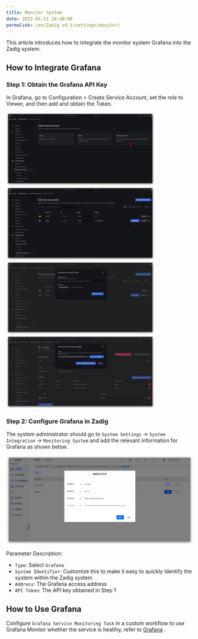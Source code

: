 ```yaml
---
title: Monitor System
date: 2022-05-11 20:40:00
permalink: /en/Zadig v4.1/settings/monitor/
---
```


This article introduces how to integrate the monitor system Grafana into the Zadig system.

<!-- ## 如何集成观测云

### 步骤 1：获取观测云 API Key

在观测云工作空间的管理 > API Key 管理，新建 API Key 并保存 Key 信息。

![guanceyun](../../../_images/config_guanceyun_system.png)

### 步骤 2：在 Zadig 上配置观测云

系统管理员依次访问 `系统设置` -> `系统集成` -> `监控系统`，添加观测云的相关信息，如下图所示。

![guanceyun](../../../_images/config_guanceyun_system_1.png)

参数说明：
- `系统类型`：选择`观测云`
- `系统标识`：自定义，方便在 Zadig 系统中快速识别出该系统即可
- `访问地址`：观测云访问地址
- `OpenAPI 地址`：和观测云系统部署类型、部署节点相关，参考 [官方文档](https://docs.guance.com/open-api/#endpoint) 查阅
- `API Token`：第一步中获取的 API Key 信息

## 如何使用观测云

在自定义工作流中配置`观测云监测` 任务即可使用观测云监测服务是否健康，参考文档：[观测云监测](/en/Zadig%20v4.1/project/workflow-jobs/#观测云监测)。 -->


## How to Integrate Grafana

### Step 1: Obtain the Grafana API Key

In Grafana, go to Configuration > Create Service Account, set the role to Viewer, and then add and obtain the Token.

<img src="../../../_images/config_grafana_system_320_1.png" width="400" />
<img src="../../../_images/config_grafana_system_320_2.png" width="400" />
<img src="../../../_images/config_grafana_system_320_3.png" width="400" />
<img src="../../../_images/config_grafana_system_320_4.png" width="400" />

### Step 2: Configure Grafana in Zadig

The system administrator should go to `System Settings` → `System Integration` → `Monitoring System` and add the relevant information for Grafana as shown below.

![grafana](../../../_images/config_grafana_system_2.png)

Parameter Description:
- `Type`: Select `Grafana`
- `System Identifier`: Customize this to make it easy to quickly identify the system within the Zadig system
- `Address`: The Grafana access address
- `API Token`: The API key obtained in Step 1

## How to Use Grafana

Configure `Grafana Service Monitoring Task` in a custom workflow to use Grafana Monitor whether the service is healthy, refer to [Grafana](/en/Zadig%20v4.1/project/workflow-jobs/#grafana-service-monitoring) .